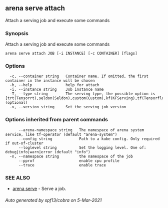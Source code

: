 ## arena serve attach

Attach a serving job and execute some commands

### Synopsis

Attach a serving job and execute some commands

```
arena serve attach JOB [-i INSTANCE] [-c CONTAINER] [flags]
```

### Options

```
  -c, --container string   Container name. If omitted, the first container in the instance will be chosen
  -h, --help               help for attach
  -i, --instance string    Job instance name
  -T, --type string        The serving type, the possible option is [trt(Tensorrt),seldon(Seldon),custom(Custom),kf(KFServing),tf(Tensorflow)]. (optional)
  -v, --version string     Set the serving job version
```

### Options inherited from parent commands

```
      --arena-namespace string   The namespace of arena system service, like tf-operator (default "arena-system")
      --config string            Path to a kube config. Only required if out-of-cluster
      --loglevel string          Set the logging level. One of: debug|info|warn|error (default "info")
  -n, --namespace string         the namespace of the job
      --pprof                    enable cpu profile
      --trace                    enable trace
```

### SEE ALSO

* [arena serve](arena_serve.md)	 - Serve a job.

###### Auto generated by spf13/cobra on 5-Mar-2021
